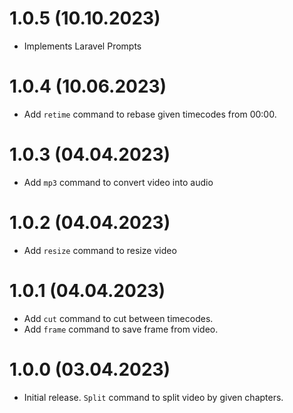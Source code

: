 # 1.0.5 (10.10.2023)

* Implements Laravel Prompts

# 1.0.4 (10.06.2023)

* Add `retime` command to rebase given timecodes from 00:00.

# 1.0.3 (04.04.2023)

* Add `mp3` command to convert video into audio

# 1.0.2 (04.04.2023)

* Add `resize` command to resize video

# 1.0.1 (04.04.2023)

* Add `cut` command to cut between timecodes.
* Add `frame` command to save frame from video.

# 1.0.0 (03.04.2023)

* Initial release. `Split` command to split video by given chapters.

